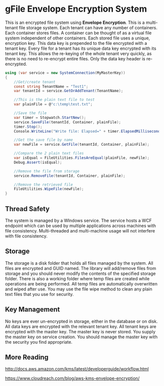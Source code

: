 # gFile Envelope Encryption System
This is an  encrypted file system using **Envelope Encryption**. This is a multi-tenant file storage system. Each tenant can have any number of containers. Each container stores files. A container can be thought of as a virtual file system independent of other containers. Each stored file uses a unique, encryption key. This data key is prepended to the file encrypted with a tenant key. Every file for a tenant has its unique data key encrypted with its tenant key. This allows the re-keying of the whole tenant very quickly, as there is no need to re-encrypt entire files. Only the data key header is re-encrypted.

```csharp
using (var service = new SystemConnection(MyMasterKey))
{
    //Get/create tenant
    const string TenantName = "Test1";
    var tenantId = service.GetOrAddTenant(TenantName);

    //This is the plain text file to test
    var plainFile = @"c:\temp\test.txt";

    //Save the file
    var timer = Stopwatch.StartNew();
    service.SaveFile(tenantId, Container, plainFile);
    timer.Stop();
    Console.WriteLine("Write file: Elapsed=" + timer.ElapsedMilliseconds);

    //Get the save file by name
    var newFile = service.GetFile(tenantId, Container, plainFile);

    //Compare the 2 plain text files
    var isEqual = FileUtilities.FilesAreEqual(plainFile, newFile);
    Debug.Assert(isEqual);

    //Remove the file from storage
    service.RemoveFile(tenantId, Container, plainFile);

    //Remove the retrieved file
    FileUtilities.WipeFile(newFile);
}
```

## Thread Safety
The system is managed by a WIndows service. The service hosts a WCF endpoint which can be used by multiple applications across machines with file consistency. Multi-threaded and multi-machine usage will not interfere with file consistency.

## Storage
The storage is a disk folder that holds all files managed by the system. All files are encrypted and GUID named. The library will add/remove files from storage and you should never modify the contents of the specified storage folder. There is also a working folder where temp files are created while operations are being performed. All temp files are automatically overwritten and wiped after use. You may use the file wipe method to clean any plain text files that you use for security.

## Key Management
No keys are ever un-encrypted in storage, either in the database or on disk. All data keys are encrypted with the relevant tenant key. All tenant keys are encrypted with the master key. The master key is never stored. You supply the master key on service creation. You should manage the master key with the security you find appropriate.

## More Reading
<http://docs.aws.amazon.com/kms/latest/developerguide/workflow.html>

<https://www.cloudreach.com/blog/aws-kms-envelope-encryption/>
